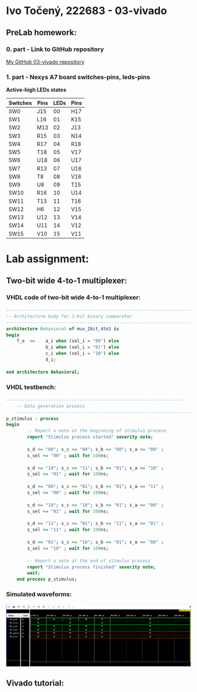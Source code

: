 # Ivo Točený, 222683 - 03-vivado

## PreLab homework:

### 0. part - Link to GitHub repository

[My GitHub 03-vivado repository](https://github.com/Ivo-Toceny-222683/Digital-electronics-1/tree/main/Labs/03-vivado)

### 1. part - Nexys A7 board switches-pins, leds-pins

**Active-high LEDs states**

**Switches** | **Pins** | **LEDs** | **Pins**
------------ | ---------- | -------| ------
SW0| J15     | 00| H17
SW1| L16     |  01|K15
SW2|  M13    | 02|J13
SW3| R15     |03|N14  
SW4| R17    |04|R18 
SW5| T18|05|V17 
SW6| U18|06|U17 
SW7| R13 |07|U16 
SW8| T8    |08|V16
SW9| U8    |09|T15
SW10| R16|10|U14  
SW11| T13 |11|T16  
SW12| H6 |12| V15
SW13| U12|13|V14
SW14|  U11 |14|V12
SW15|V10| 15|V11  

# Lab assignment:

## Two-bit wide 4-to-1 multiplexer:

### VHDL code of two-bit wide 4-to-1 multiplexer:

```vhdl
------------------------------------------------------------------------
-- Architecture body for 2-bit binary comparator
------------------------------------------------------------------------
architecture Behavioral of mux_2bit_4to1 is
begin
    f_o  <=    a_i when (sel_i = "00") else
               b_i when (sel_i = "01") else
               c_i when (sel_i = "10") else
               d_i;

end architecture Behavioral;
```

### VHDL testbench:

```vhdl
--------------------------------------------------------------------
    -- Data generation process
    --------------------------------------------------------------------
p_stimulus : process
begin
        -- Report a note at the beginning of stimulus process
        report "Stimulus process started" severity note;
        
        s_d <= "00"; s_c <= "00"; s_b <= "00"; s_a <= "00" ;
        s_sel <= "00" ; wait for 100ns;
        
        s_d <= "10"; s_c <= "11"; s_b <= "01"; s_a <= "10" ;
        s_sel <= "01" ; wait for 100ns; 
        
        s_d <= "00"; s_c <= "01"; s_b <= "01"; s_a <= "11" ;
        s_sel <= "00" ; wait for 100ns; 
       
        s_d <= "10"; s_c <= "10"; s_b <= "01"; s_a <= "00" ;
        s_sel <= "01" ; wait for 100ns; 
       
        s_d <= "11"; s_c <= "01"; s_b <= "11"; s_a <= "01" ;
        s_sel <= "11" ; wait for 100ns; 
       
        s_d <= "01"; s_c <= "10"; s_b <= "01"; s_a <= "00" ;
        s_sel <= "10" ; wait for 100ns;
       
        -- Report a note at the end of stimulus process
        report "Stimulus process finished" severity note;
        wait;
    end process p_stimulus;
```

### Simulated waveforms:


![waveform](images/DE1_Waveform.png)

## Vivado tutorial:

